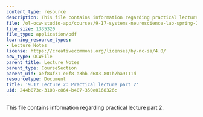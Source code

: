 ```yaml
---
content_type: resource
description: This file contains information regarding practical lecture part 2.
file: /ol-ocw-studio-app/courses/9-17-systems-neuroscience-lab-spring-2013/244b073c3108c864b407350e0168326c_MIT9_17S13_Lecture2_part2.pdf
file_size: 1335320
file_type: application/pdf
learning_resource_types:
- Lecture Notes
license: https://creativecommons.org/licenses/by-nc-sa/4.0/
ocw_type: OCWFile
parent_title: Lecture Notes
parent_type: CourseSection
parent_uid: aef84f31-e0f8-a3bb-d683-801b7ba9111d
resourcetype: Document
title: '9.17 Lecture 2: Practical lecture part 2'
uid: 244b073c-3108-c864-b407-350e0168326c
---
```

This file contains information regarding practical lecture part 2.